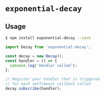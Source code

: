 # `exponential-decay`

## Usage

```bash
$ npm install exponential-decay --save
```

```js
import Decay from 'exponential-decay';

const decay = new Decay();
const handler = () => {
  console.log('Handler called');
};

// Register your handler that is triggered
// for each setTimeout callback called
decay.subscribe(handler);
```
